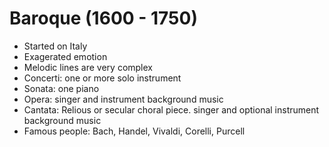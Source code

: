# Baroque (1600 - 1750)
- Started on Italy
- Exagerated emotion
- Melodic lines are very complex
- Concerti: one or more solo instrument
- Sonata: one piano
- Opera: singer and instrument background music
- Cantata: Relious or secular choral piece. singer and optional instrument background music
- Famous people: Bach, Handel, Vivaldi, Corelli, Purcell
